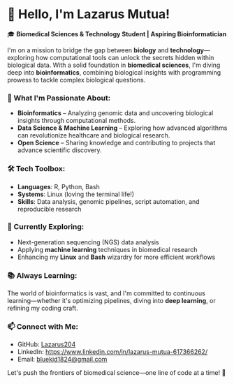 # 👋 Hello, I'm Lazarus Mutua!

🎓 **Biomedical Sciences & Technology Student | Aspiring Bioinformatician**

I'm on a mission to bridge the gap between **biology** and **technology**—exploring how computational tools can unlock the secrets hidden within biological data. With a solid foundation in **biomedical sciences**, I'm diving deep into **bioinformatics**, combining biological insights with programming prowess to tackle complex biological questions.

### 🔬 What I'm Passionate About:
- **Bioinformatics** – Analyzing genomic data and uncovering biological insights through computational methods.
- **Data Science & Machine Learning** – Exploring how advanced algorithms can revolutionize healthcare and biological research.
- **Open Science** – Sharing knowledge and contributing to projects that advance scientific discovery.

### 🛠️ Tech Toolbox:

- **Languages**: R, Python, Bash
- **Systems**: Linux (loving the terminal life!)
- **Skills**: Data analysis, genomic pipelines, script automation, and reproducible research

### 🌱 Currently Exploring:
- Next-generation sequencing (NGS) data analysis
- Applying **machine learning** techniques in biomedical research
- Enhancing my **Linux** and **Bash** wizardry for more efficient workflows

### 📚 Always Learning:
The world of bioinformatics is vast, and I'm committed to continuous learning—whether it's optimizing pipelines, diving into **deep learning**, or refining my coding craft.

### 📫 Connect with Me:
- GitHub: [Lazarus204](https://github.com/Lazarus204)
- LinkedIn: https://www.linkedin.com/in/lazarus-mutua-617366262/
- Email: bluekid1824@gmail.com

Let's push the frontiers of biomedical science—one line of code at a time! 🚀
